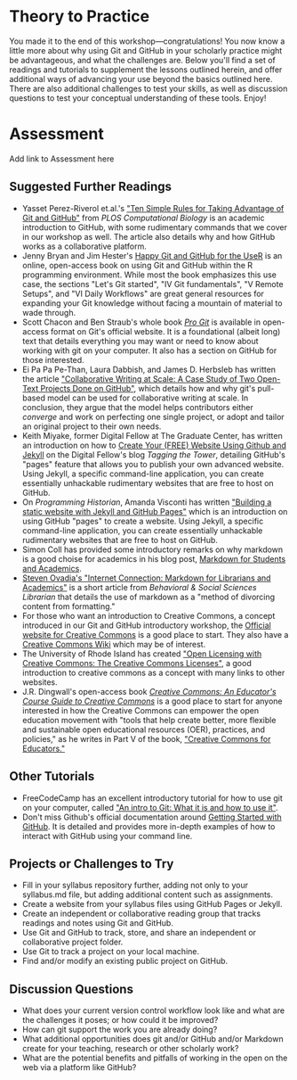 # Theory to Practice

You made it to the end of this workshop—congratulations! You now know a little more about why using Git and GitHub in your scholarly practice might be advantageous, and what the challenges are. Below you'll find a set of readings and tutorials to supplement the lessons outlined herein, and offer additional ways of advancing your use beyond the basics outlined here. There are also additional challenges to test your skills, as well as discussion questions to test your conceptual understanding of these tools. Enjoy!

# Assessment
Add link to Assessment here 
<!--
## Quantitative Self-Assessment

**1)** Before beginning this workshop, how confident were you using Git, GitHub and Markdown?
- I had used the Git and GitHub before, so this was nothing new to me.
- I had some experience using the Git and GitHub, but I felt I could improve.
I had used Git and GitHub on a project, but understood the softwares minimally. 
- I had heard of the Git and GitHub, but was unsure how or when to use it.
- I had never heard of the Git and GitHub before taking this workshop.

**2)** Which phrase describes you're feeling after completing the Git and GitHub workshop?
- I learned very little.
- I modestly increased my confidence using Git and GitHub.
- I discovered new ways to use Git and GitHub.
- I significantly increased my capacity to use Git and GitHub.

**3)** Are you likely to use these tools in the future? 
- I am likely to use these tools. 
- I am not likely to use these tools.
- I am not sure.

## Qualitative Self-Assessment

**1)** What is version control and why does it matter?

**2)** What is the difference between git and GitHub?

**3)** What is Markdown?

**4)** How does Git and GitHub's expression of version control compare with your own? What might it add? What are the challenges or deterrents? Consider how your answered #3 of the Quantitative questions above.  -->

## Suggested Further Readings

- Yasset Perez-Riverol et.al.'s ["Ten Simple Rules for Taking Advantage of Git and GitHub"](https://doi.org/10.1371/journal.pcbi.1004947) from _PLOS Computational Biology_ is an academic introduction to GitHub, with some rudimentary commands that we cover in our workshop as well. The article also details why and how GitHub works as a collaborative platform.
- Jenny Bryan and Jim Hester's [Happy Git and GitHub for the UseR](https://happygitwithr.com/) is an online, open-access book on using Git and GitHub within the R programming environment. While most the book emphasizes this use case, the sections "Let's Git started", "IV Git fundamentals", "V Remote Setups", and "VI Daily Workflows" are great general resources for expanding your Git knowledge without facing a mountain of material to wade through.  
- Scott Chacon and Ben Straub's whole book [_Pro Git_](https://git-scm.com/book/en/v2) is available in open-access format on Git's official website. It is a foundational (albeit long) text that details everything you may want or need to know about working with git on your computer. It also has a section on GitHub for those interested.
- Ei Pa Pa Pe-Than, Laura Dabbish, and James D. Herbsleb has written the article ["Collaborative Writing at Scale: A Case Study of Two Open-Text Projects Done on GitHub"](https://ci.acm.org/2019/assets/proceedings/CI_2019_paper_65.pdf), which details how and why git's pull-based model can be used for collaborative writing at scale. In conclusion, they argue that the model helps contributors either _converge_ and work on perfecting one single project, or adopt and tailor an original project to their own needs.
- Keith Miyake, former Digital Fellow at The Graduate Center, has written an introduction on how to [Create Your (FREE) Website Using Github and Jekyll](https://digitalfellows.commons.gc.cuny.edu/2016/03/21/create-your-free-website-using-github-and-jekyll/) on the Digital Fellow's blog _Tagging the Tower_, detailing GitHub's "pages" feature that allows you to publish your own advanced website. Using Jekyll, a specific command-line application, you can create essentially unhackable rudimentary websites that are free to host on GitHub.
- On _Programming Historian_, Amanda Visconti has written ["Building a static website with Jekyll and GitHub Pages"](https://programminghistorian.org/en/lessons/building-static-sites-with-jekyll-github-pages) which is an introduction on using GitHub "pages" to create a website. Using Jekyll, a specific command-line application, you can create essentially unhackable rudimentary websites that are free to host on GitHub.
- Simon Coll has provided some introductory remarks on why markdown is a good choise for academics in his blog post, [Markdown for Students and Academics](https://www.simondcoll.com/markdown-students-academics/).
- [Steven Ovadia's "Internet Connection: Markdown for Librarians and Academics"](https://academicworks.cuny.edu/cgi/viewcontent.cgi?article=1006&context=lg_pubs) is a short article from _Behavioral & Social Sciences Librarian_ that details the use of markdown as a "method of divorcing content from formatting."
- For those who want an introduction to Creative Commons, a concept introduced in our Git and GitHub introductory workshop, the [Official website for Creative Commons](https://creativecommons.org/) is a good place to start. They also have a [Creative Commons Wiki](https://wiki.creativecommons.org/wiki/Main_Page) which may be of interest.
- The University of Rhode Island has created ["Open Licensing with Creative Commons: The Creative Commons Licenses"](https://uri.libguides.com/creativecommons/licenses), a good introduction to creative commons as a concept with many links to other websites.
- J.R. Dingwall's open-access book [_Creative Commons: An Educator's Course Guide to Creative Commons_](https://openpress.usask.ca/creativecommons) is a good place to start for anyone interested in how the Creative Commons can empower the open education movement with "tools that help create better, more flexible and sustainable open educational resources (OER), practices, and policies," as he writes in Part V of the book, ["Creative Commons for Educators."](https://openpress.usask.ca/creativecommons/part/creative-commons-for-educators/)

## Other Tutorials

- FreeCodeCamp has an excellent introductory tutorial for how to use git on your computer, called ["An intro to Git: What it is and how to use it"](https://www.freecodecamp.org/news/what-is-git-and-how-to-use-it-c341b049ae61/).
- Don't miss Github's official documentation around [Getting Started with GitHub](https://help.github.com/en/github/getting-started-with-github). It is detailed and provides more in-depth examples of how to interact with GitHub using your command line.

## Projects or Challenges to Try

- Fill in your syllabus repository further, adding not only to your syllabus.md file, but adding additional content such as assignments.
- Create a website from your syllabus files using GitHub Pages or Jekyll.
- Create an independent or collaborative reading group that tracks readings and notes using Git and GitHub. 
- Use Git and GitHub to track, store, and share an independent or collaborative project folder. 
- Use Git to track a project on your local machine. 
- Find and/or modify an existing public project on GitHub.

## Discussion Questions

- What does your current version control workflow look like and what are the challenges it poses; or how could it be improved?
- How can git support the work you are already doing? 
- What additional opportunities does git and/or GitHub and/or Markdown create for your teaching, research or other scholarly work? 
- What are the potential benefits and pitfalls of working in the open on the web via a platform like GitHub? 

